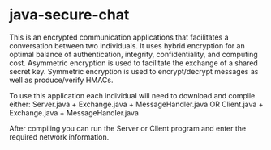 # java-secure-chat

This is an encrypted communication applications that facilitates a conversation between two individuals. It uses hybrid encryption for an optimal balance of authentication, integrity, confidentiality, and computing cost. Asymmetric encryption is used to facilitate the exchange of a shared secret key. Symmetric encryption is used to encrypt/decrypt messages as well as produce/verify HMACs.

To use this application each individual will need to download and compile either:
Server.java + Exchange.java + MessageHandler.java
OR
Client.java + Exchange.java + MessageHandler.java

After compiling you can run the Server or Client program and enter the required network information.
